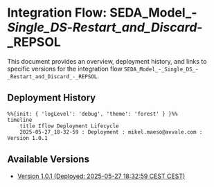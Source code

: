 # Integration Flow: SEDA_Model_-_Single_DS_-_Restart_and_Discard_-_REPSOL

This document provides an overview, deployment history, and links to specific versions for the integration flow `SEDA_Model_-_Single_DS_-_Restart_and_Discard_-_REPSOL`.

## Deployment History
<!-- DEPLOYMENT_TIMELINE_START -->
```mermaid
%%{init: { 'logLevel': 'debug', 'theme': 'forest' } }%%
timeline
    title Iflow Deployment Lifecycle
    2025-05-27_18-32-59 : Deployment : mikel.maeso@avvale.com : Version 1.0.1
```
<!-- DEPLOYMENT_TIMELINE_END -->

## Available Versions
<!-- VERSION_LINKS_START -->
- [Version 1.0.1 (Deployed: 2025-05-27 18:32:59 CEST CEST)](./1.0.1/readme.md)
<!-- VERSION_LINKS_END -->